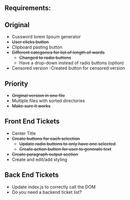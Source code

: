 ## Requirements: 
## Original
- Cussword lorem lipsum  generator 
- ~~User clicks button~~
- Clipboard pasting button
- ~~Different categories for list of length of words~~
	- ~~Changed to radio buttons~~
	- Have a drop-down instead of radio buttons (option)
- Censored version
	-Created button for censored version

## Priority
- ~~Original version in one file~~
- Multiple files with sorted directories
- ~~Make sure it works~~

## Front End Tickets
- Center Title
- ~~Create buttons for each selection~~
	- ~~Update radio buttons to only have one selected~~
	- ~~Create action button for user to generate text~~
- ~~Create paragraph output section~~
- Create and edit/add styling

## Back End Tickets
- Update index.js to correctly call the DOM
- Do you need a backend ticket list?

